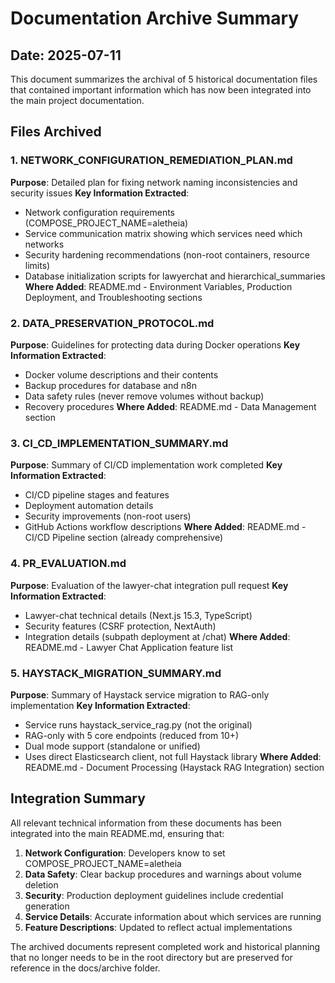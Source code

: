 # Documentation Archive Summary

## Date: 2025-07-11

This document summarizes the archival of 5 historical documentation files that contained important information which has now been integrated into the main project documentation.

## Files Archived

### 1. NETWORK_CONFIGURATION_REMEDIATION_PLAN.md
**Purpose**: Detailed plan for fixing network naming inconsistencies and security issues
**Key Information Extracted**:
- Network configuration requirements (COMPOSE_PROJECT_NAME=aletheia)
- Service communication matrix showing which services need which networks
- Security hardening recommendations (non-root containers, resource limits)
- Database initialization scripts for lawyerchat and hierarchical_summaries
**Where Added**: README.md - Environment Variables, Production Deployment, and Troubleshooting sections

### 2. DATA_PRESERVATION_PROTOCOL.md
**Purpose**: Guidelines for protecting data during Docker operations
**Key Information Extracted**:
- Docker volume descriptions and their contents
- Backup procedures for database and n8n
- Data safety rules (never remove volumes without backup)
- Recovery procedures
**Where Added**: README.md - Data Management section

### 3. CI_CD_IMPLEMENTATION_SUMMARY.md
**Purpose**: Summary of CI/CD implementation work completed
**Key Information Extracted**:
- CI/CD pipeline stages and features
- Deployment automation details
- Security improvements (non-root users)
- GitHub Actions workflow descriptions
**Where Added**: README.md - CI/CD Pipeline section (already comprehensive)

### 4. PR_EVALUATION.md
**Purpose**: Evaluation of the lawyer-chat integration pull request
**Key Information Extracted**:
- Lawyer-chat technical details (Next.js 15.3, TypeScript)
- Security features (CSRF protection, NextAuth)
- Integration details (subpath deployment at /chat)
**Where Added**: README.md - Lawyer Chat Application feature list

### 5. HAYSTACK_MIGRATION_SUMMARY.md
**Purpose**: Summary of Haystack service migration to RAG-only implementation
**Key Information Extracted**:
- Service runs haystack_service_rag.py (not the original)
- RAG-only with 5 core endpoints (reduced from 10+)
- Dual mode support (standalone or unified)
- Uses direct Elasticsearch client, not full Haystack library
**Where Added**: README.md - Document Processing (Haystack RAG Integration) section

## Integration Summary

All relevant technical information from these documents has been integrated into the main README.md, ensuring that:

1. **Network Configuration**: Developers know to set COMPOSE_PROJECT_NAME=aletheia
2. **Data Safety**: Clear backup procedures and warnings about volume deletion
3. **Security**: Production deployment guidelines include credential generation
4. **Service Details**: Accurate information about which services are running
5. **Feature Descriptions**: Updated to reflect actual implementations

The archived documents represent completed work and historical planning that no longer needs to be in the root directory but are preserved for reference in the docs/archive folder.